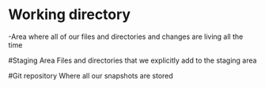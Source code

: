 # Working directory
-Area where all of our files and directories and changes are living all the time

#Staging Area
Files and directories that we explicitly add to the staging area 

#Git repository
Where all our snapshots are stored


